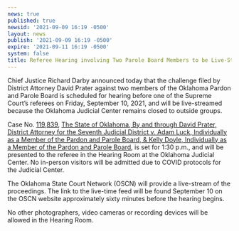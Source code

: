 ```yaml
---
news: true
published: true
newsid: '2021-09-09 16:19 -0500'
layout: news
publish: '2021-09-09 16:19 -0500'
expire: '2021-09-11 16:19 -0500'
system: false
title: Referee Hearing involving Two Parole Board Members to be Live-Streamed
---
```

Chief Justice Richard Darby announced today that the challenge filed by District Attorney David Prater against two members of the Oklahoma Pardon and Parole Board is scheduled for hearing before one of the Supreme Court’s referees on Friday, September 10, 2021, and will be live-streamed because the Oklahoma Judicial Center remains closed to outside groups.

Case No. [119,839](http://www.oscn.net/dockets/GetCaseInformation.aspx?db=appellate&number=119839), <u>The State of Oklahoma, By and through David Prater, District Attorney for the Seventh Judicial District v. Adam Luck, Individually as a Member of the Pardon and Parole Board, & Kelly Doyle, Individually as a Member of the Pardon and Parole Board</u>, is set for 1:30 p.m., and will be presented to the referee in the Hearing Room at the Oklahoma Judicial Center. No in-person visitors will be admitted due to COVID protocols for the Judicial Center.

The Oklahoma State Court Network (OSCN) will provide a live-stream of the proceedings.  The link to the live-time feed will be found September 10 on the OSCN website approximately sixty minutes before the hearing begins.

No other photographers, video cameras or recording devices will be allowed in the Hearing Room.
<br />
<br /><br />
<br />

